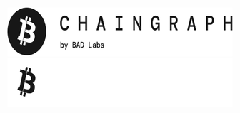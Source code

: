<h3 align="center">
  <img
    src="https://raw.githubusercontent.com/badaitech/.github/main/profile/light_logo.png#gh-light-mode-only"
    height="110"
  />
  <img
    src="https://raw.githubusercontent.com/badaitech/.github/main/profile/dark_logo.png#gh-dark-mode-only"
    height="110"
  />
</h3>
